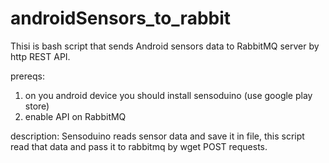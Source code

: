 # androidSensors_to_rabbit
Thisi is bash script that sends Android sensors data to RabbitMQ server by http REST API.

prereqs:
1) on you android device you should install sensoduino (use google play store)   
2) enable API on RabbitMQ    

description:
Sensoduino reads sensor data and save it in file, this script read that data and pass it to rabbitmq by wget POST requests. 
